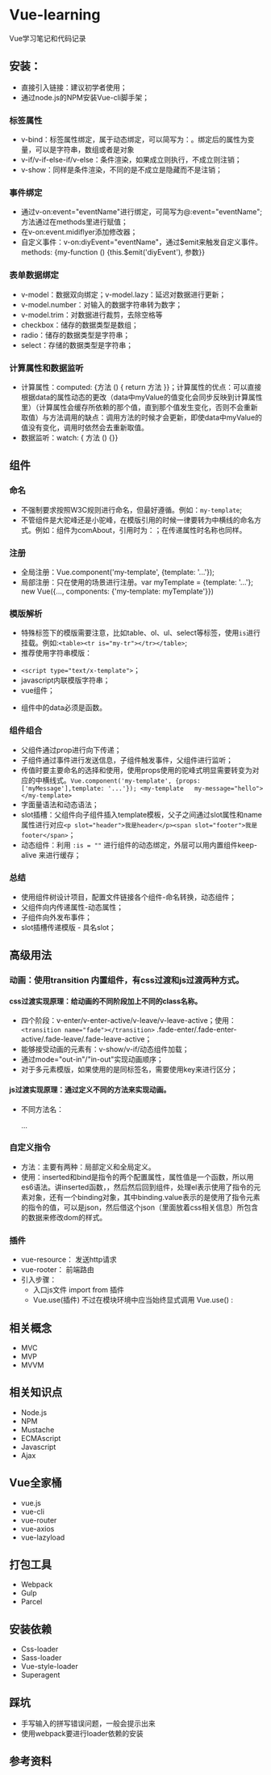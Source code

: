 # Vue-learning
Vue学习笔记和代码记录

## 安装：

  * 直接引入链接：建议初学者使用；
  * 通过node.js的NPM安装Vue-cli脚手架；


### 标签属性

  *  v-bind：标签属性绑定，属于动态绑定，可以简写为：。绑定后的属性为变量，可以是字符串，数组或者是对象
  * v-if/v-if-else-if/v-else：条件渲染，如果成立则执行，不成立则注销；
  * v-show：同样是条件渲染，不同的是不成立是隐藏而不是注销；


### 事件绑定

  * 通过v-on:event="eventName"进行绑定，可简写为@:event="eventName";方法通过在methods里进行赋值；
  * 在v-on:event.midiflyer添加修改器；
  * 自定义事件：v-on:diyEvent="eventName"，通过$emit来触发自定义事件。methods: {my-function () {this.$emit('diyEvent'), 参数}}


### 表单数据绑定

  * v-model：数据双向绑定；v-model.lazy：延迟对数据进行更新；
  * v-model.number：对输入的数据字符串转为数字；
  * v-model.trim：对数据进行裁剪，去除空格等
  * checkbox：储存的数据类型是数组；
  * radio：储存的数据类型是字符串；
  * select：存储的数据类型是字符串；


### 计算属性和数据监听

  * 计算属性：computed: {方法 () { return 方法 }}；计算属性的优点：可以直接根据data的属性动态的更改（data中myValue的值变化会同步反映到计算属性里）（计算属性会缓存所依赖的那个值，直到那个值发生变化，否则不会重新取值）与方法调用的缺点：调用方法的时候才会更新，即使data中myValue的值没有变化，调用时依然会去重新取值。
  * 数据监听：watch: { 方法 () {}}


## 组件
### 命名

  * 不强制要求按照W3C规则进行命名，但最好遵循。例如：`my-template`;
  * 不管组件是大驼峰还是小驼峰，在模版引用的时候一律要转为中横线的命名方式。例如：组件为comAbout，引用时为：<com-about></com-about>；在传递属性时名称也同样。


### 注册

  * 全局注册：Vue.component('my-template', {template: '...'});  <my-template></my-template>
  * 局部注册：只在使用的场景进行注册。var myTemplate = {template: '...'};  new Vue({..., components: {'my-template: myTemplate'}})


### 模版解析

  * 特殊标签下的模版需要注意，比如table、ol、ul、select等标签，使用`is`进行挂载。例如:`<table><tr is="my-tr"></tr></table>`;
  * 推荐使用字符串模版：
   + `<script type="text/x-template">`；
   + javascript内联模版字符串；
   + vue组件；

  *  组件中的data必须是函数。


### 组件组合

  * 父组件通过prop进行向下传递；
  * 子组件通过事件进行发送信息，子组件触发事件，父组件进行监听；
  * 传值时要主要命名的选择和使用，使用props使用的驼峰式明显需要转变为对应的中横线式。`Vue.component('my-template', {props: ['myMessage'],template: '...'}); <my-template   my-message="hello"></my-template>`
  * 字面量语法和动态语法；
  * slot插槽：父组件向子组件插入template模板，父子之间通过slot属性和name属性进行对应`<p slot="header">我是header</p><span slot="footer">我是footer</span>`；
  * 动态组件：利用 `:is = ""` 进行组件的动态绑定，外层可以用内置组件keep-alive 来进行缓存；


### 总结

  * 使用组件树设计项目，配置文件链接各个组件-命名转换，动态组件；
  * 父组件向内传递属性-动态属性；
  * 子组件向外发布事件；
  * slot插槽传递模版 - 具名slot；


## 高级用法
### 动画：使用transition 内置组件，有css过渡和js过渡两种方式。
#### css过渡实现原理：给动画的不同阶段加上不同的class名称。

  * 四个阶段：v-enter/v-enter-active/v-leave/v-leave-active；使用：`<transition name="fade"></transition>`  .fade-enter/.fade-enter-active/.fade-leave/.fade-leave-active；
  * 能够接受动画的元素有：v-show/v-if/动态组件加载；
  * 通过mode="out-in"/"in-out"实现动画顺序；
  * 对于多元素模版，如果使用的是同标签名，需要使用key来进行区分；

#### js过渡实现原理：通过定义不同的方法来实现动画。

  * 不同方法名：

	<transition
	  v-on:before-enter="beforeEnter"
	  v-on:enter="enter"
	  v-on:after-enter="afterEnter"
	  v-on:enter-cancelled="enterCancelled"
	  v-on:before-leave="beforeLeave"
	  v-on:leave="leave"
	  v-on:after-leave="afterLeave"
	  v-on:leave-cancelled="leaveCancelled">
	...
	</transition>

### 自定义指令

  * 方法：主要有两种：局部定义和全局定义。
  * 使用：inserted和bind是指令的两个配置属性，属性值是一个函数，所以用es6语法。讲inserted函数，，然后然后回到组件，处理el表示使用了指令的元素对象，还有一个binding对象，其中binding.value表示的是使用了指令元素的指令的值，可以是json，然后借这个json（里面放着css相关信息）所包含的数据来修改dom的样式。


### 插件

  * vue-resource： 发送http请求
  * vue-rooter：   前端路由
  * 引入步骤：
    + 入口js文件 import  from  插件 
    + Vue.use(插件)  不过在模块环境中应当始终显式调用 Vue.use() :


## 相关概念 

  * MVC
  * MVP
  * MVVM


## 相关知识点

  * Node.js
  * NPM
  * Mustache
  * ECMAscript
  * Javascript
  * Ajax


## Vue全家桶

  * vue.js
  * vue-cli
  * vue-router
  * vue-axios
  * vue-lazyload


## 打包工具

  * Webpack
  * Gulp
  * Parcel


## 安装依赖

  * Css-loader
  * Sass-loader
  * Vue-style-loader
  * Superagent



## 踩坑

  * 手写输入的拼写错误问题，一般会提示出来
  * 使用webpack要进行loader依赖的安装


## 参考资料